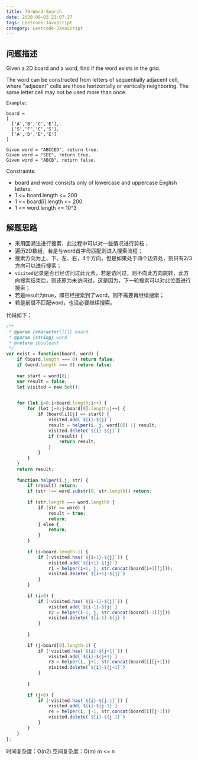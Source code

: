 ```yaml
---
title: 79-Word-Search
date: 2020-09-03 21:07:27
tags: Leetcode-JavaScript
category: Leetcode-JavaScript
---
```


## 问题描述

Given a 2D board and a word, find if the word exists in the grid.

The word can be constructed from letters of sequentially adjacent cell, where "adjacent" cells are those horizontally or vertically neighboring. The same letter cell may not be used more than once.
<!--more-->

```
Example:

board =
[
  ['A','B','C','E'],
  ['S','F','C','S'],
  ['A','D','E','E']
]

Given word = "ABCCED", return true.
Given word = "SEE", return true.
Given word = "ABCB", return false.
```

Constraints:

- board and word consists only of lowercase and uppercase English letters.
- 1 <= board.length <= 200
- 1 <= board[i].length <= 200
- 1 <= word.length <= 10^3


## 解题思路

- 采用回溯法进行搜索，此过程中可以对一些情况进行剪枝；
- 遍历2D数组，若是与word首字母匹配则进入搜索流程；
- 搜索方向为上、下、左、右，4个方向，但是如果处于四个边界处，则只有2/3方向可以进行搜索；
- `visited`记录是否已经访问过此元素，若是访问过，则不向此方向跳转，此方向搜索结束后，则还原为未访问过，这是因为，下一轮搜索可以对此位置进行搜索；
- 若是result为true，即已经搜索到了word，则不需要再继续搜索；
- 若是前缀不匹配word，也没必要继续搜索。


代码如下：

```javascript
/**
 * @param {character[][]} board
 * @param {string} word
 * @return {boolean}
 */
var exist = function(board, word) {
    if (board.length === 0) return false;
    if (word.length === 0) return false;
    
    var start = word[0];
    var result = false;
    let visited = new Set();

    
    for (let i=0;i<board.length;i++) {
        for (let j=0;j<board[0].length;j++) {
            if (board[i][j] == start) {
                visited.add(`${i}-${j}`)
                result = helper(i, j, word[0]) || result;
                visited.delete(`${i}-${j}`)
                if (result) {
                    return result;
                }
            }
        }
    }
    return result;
    
    function helper(i,j, str) {
        if (result) return;
        if (str !== word.substr(0, str.length)) return;
        
        if (str.length === word.length) {
            if (str == word) {
                result = true;
                return;
            } else {
                return;
            }
        }
        
        if (i<board.length-1) {
            if (!visited.has(`${i+1}-${j}`)) {
                visited.add(`${i+1}-${j}`)
                r1 = helper(i+1, j, str.concat(board[i+1][j]));
                visited.delete(`${i+1}-${j}`)
            }
        }
        
        if (i>0) {
            if (!visited.has(`${i-1}-${j}`)) {
                visited.add(`${i-1}-${j}`)
                r2 = helper(i-1, j, str.concat(board[i-1][j]))
                visited.delete(`${i-1}-${j}`)
            }
            
        }
        
        if (j<board[0].length-1) {
            if (!visited.has(`${i}-${j+1}`)) {
                visited.add(`${i}-${j+1}`)
                r3 = helper(i, j+1, str.concat(board[i][j+1]))
                visited.delete(`${i}-${j+1}`)
            }
            
        }
        
        if (j>0) {
            if (!visited.has(`${i}-${j-1}`)) {
                visited.add(`${i}-${j-1}`)
                r4 = helper(i, j-1, str.concat(board[i][j-1]))
                visited.delete(`${i}-${j-1}`)
            }
        }
    }
};
```

时间复杂度：O(n2)
空间复杂度：O(m)   m <= n